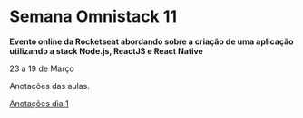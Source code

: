 # Semana Omnistack 11 
**Evento online da Rocketseat abordando sobre a criação de uma aplicação utilizando a stack Node.js, ReactJS e React Native**

23 a 19 de Março 

Anotações das aulas.

[Anotações dia 1](./anotacoes/dia1.md)